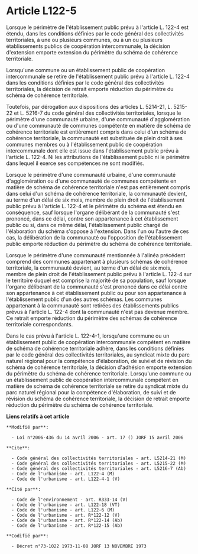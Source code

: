 # Article L122-5

Lorsque le périmètre de l'établissement public prévu à l'article L. 122-4 est étendu, dans les conditions définies par le
code général des collectivités territoriales, à une ou plusieurs communes, ou à un ou plusieurs établissements publics de
coopération intercommunale, la décision d'extension emporte extension du périmètre du schéma de cohérence territoriale.

Lorsqu'une commune ou un établissement public de coopération intercommunale se retire de l'établissement public prévu à
l'article L. 122-4 dans les conditions définies par le code général des collectivités territoriales, la décision de retrait
emporte réduction du périmètre du schéma de cohérence territoriale.

Toutefois, par dérogation aux dispositions des articles L. 5214-21, L. 5215-22 et L. 5216-7 du code général des collectivités
territoriales, lorsque le périmètre d'une communauté urbaine, d'une communauté d'agglomération ou d'une communauté de
communes compétente en matière de schéma de cohérence territoriale est entièrement compris dans celui d'un schéma de
cohérence territoriale, la communauté est substituée de plein droit à ses communes membres ou à l'établissement public de
coopération intercommunale dont elle est issue dans l'établissement public prévu à l'article L. 122-4. Ni les attributions de
l'établissement public ni le périmètre dans lequel il exerce ses compétences ne sont modifiés.

Lorsque le périmètre d'une communauté urbaine, d'une communauté d'agglomération ou d'une communauté de communes compétente en
matière de schéma de cohérence territoriale n'est pas entièrement compris dans celui d'un schéma de cohérence territoriale,
la communauté devient, au terme d'un délai de six mois, membre de plein droit de l'établissement public prévu à l'article L.
122-4 et le périmètre du schéma est étendu en conséquence, sauf lorsque l'organe délibérant de la communauté s'est prononcé,
dans ce délai, contre son appartenance à cet établissement public ou si, dans ce même délai, l'établissement public chargé de
l'élaboration du schéma s'oppose à l'extension. Dans l'un ou l'autre de ces cas, la délibération de la communauté ou
l'opposition de l'établissement public emporte réduction du périmètre du schéma de cohérence territoriale.

Lorsque le périmètre d'une communauté mentionnée à l'alinéa précédent comprend des communes appartenant à plusieurs schémas
de cohérence territoriale, la communauté devient, au terme d'un délai de six mois, membre de plein droit de l'établissement
public prévu à l'article L. 122-4 sur le territoire duquel est comprise la majorité de sa population, sauf lorsque l'organe
délibérant de la communauté s'est prononcé dans ce délai contre son appartenance à cet établissement public ou pour son
appartenance à l'établissement public d'un des autres schémas. Les communes appartenant à la communauté sont retirées des
établissements publics prévus à l'article L. 122-4 dont la communauté n'est pas devenue membre. Ce retrait emporte réduction
du périmètre des schémas de cohérence territoriale correspondants.

Dans le cas prévu à l'article L. 122-4-1, lorsqu'une commune ou un établissement public de coopération intercommunale
compétent en matière de schéma de cohérence territoriale adhère, dans les conditions définies par le code général des
collectivités territoriales, au syndicat mixte du parc naturel régional pour la compétence d'élaboration, de suivi et de
révision du schéma de cohérence territoriale, la décision d'adhésion emporte extension du périmètre du schéma de cohérence
territoriale. Lorsqu'une commune ou un établissement public de coopération intercommunale compétent en matière de schéma de
cohérence territoriale se retire du syndicat mixte du parc naturel régional pour la compétence d'élaboration, de suivi et de
révision du schéma de cohérence territoriale, la décision de retrait emporte réduction du périmètre du schéma de cohérence
territoriale.

**Liens relatifs à cet article**

	**Modifié par**:

	  - Loi n°2006-436 du 14 avril 2006 - art. 17 () JORF 15 avril 2006

	**Cite**:

	  - Code général des collectivités territoriales - art. L5214-21 (M)
	  - Code général des collectivités territoriales - art. L5215-22 (M)
	  - Code général des collectivités territoriales - art. L5216-7 (Ab)
	  - Code de l'urbanisme - art. L122-4 (M)
	  - Code de l'urbanisme - art. L122-4-1 (V)

	**Cité par**:

	  - Code de l'environnement - art. R333-14 (V)
	  - Code de l'urbanisme - art. L122-18 (VT)
	  - Code de l'urbanisme - art. L122-6 (M)
	  - Code de l'urbanisme - art. R*122-12 (V)
	  - Code de l'urbanisme - art. R*122-14 (Ab)
	  - Code de l'urbanisme - art. R*122-15 (Ab)

	**Codifié par**:

	  - Décret n°73-1022 1973-11-08 JORF 13 NOVEMBRE 1973
